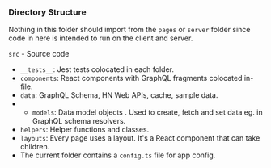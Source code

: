 ### Directory Structure

Nothing in this folder should import from the `pages` or `server` folder since
code in here is intended to run on the client and server.

`src` - Source code

- `__tests__`: Jest tests colocated in each folder.
- `components`: React components with GraphQL fragments colocated in-file.
- `data`: GraphQL Schema, HN Web APIs, cache, sample data.
- - `models`: Data model objects . Used to create, fetch and set data eg. in
    GraphQL schema resolvers.
- `helpers`: Helper functions and classes.
- `layouts`: Every page uses a layout. It's a React component that can take
  children.
- The current folder contains a `config.ts` file for app config.
